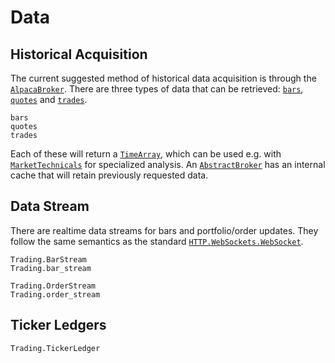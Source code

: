 # Data

## Historical Acquisition

The current suggested method of historical data acquisition is through the [`AlpacaBroker`](@ref).
There are three types of data that can be retrieved: [`bars`](@ref), [`quotes`](@ref) and [`trades`](@ref).
```@docs
bars
quotes
trades
```

Each of these will return a [`TimeArray`](https://juliastats.org/TimeSeries.jl/dev/timearray/), which can be used e.g. with
[`MarketTechnicals`](https://juliaquant.github.io/MarketTechnicals.jl/stable/) for specialized analysis.
An [`AbstractBroker`](@ref) has an internal cache that will retain previously requested data.

## Data Stream

There are realtime data streams for bars and portfolio/order updates. They follow the same semantics as the standard
[`HTTP.WebSockets.WebSocket`](https://juliaweb.github.io/HTTP.jl/dev/websockets/).

```@docs
Trading.BarStream
Trading.bar_stream
```

```@docs
Trading.OrderStream
Trading.order_stream
```

## Ticker Ledgers
```@docs
Trading.TickerLedger
```

